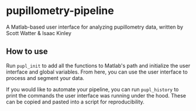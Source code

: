 # pupillometry-pipeline
A Matlab-based user interface for analyzing pupillometry data, written by Scott Watter &amp; Isaac Kinley

## How to use

Run `pupl_init` to add all the functions to Matlab's path and initialize the user interface and global variables. From here, you can use the user interface to process and segment your data.

If you would like to automate your pipeline, you can run `pupl_history` to print the commands the user interface was running under the hood. These can be copied and pasted into a script for reproducibility.
